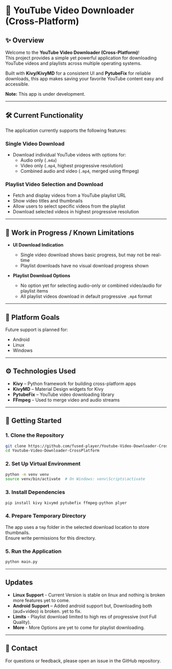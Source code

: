 # 🚀 YouTube Video Downloader (Cross-Platform)

## ✨ Overview

Welcome to the **YouTube Video Downloader (Cross-Platform)**!  
This project provides a simple yet powerful application for downloading YouTube videos and playlists across multiple operating systems.

Built with **Kivy/KivyMD** for a consistent UI and **PytubeFix** for reliable downloads, this app makes saving your favorite YouTube content easy and accessible.

**Note:** This app is under development.

---

## 🛠️ Current Functionality

The application currently supports the following features:

### Single Video Download

- Download individual YouTube videos with options for:
  - Audio only (`.m4a`)
  - Video only (`.mp4`, highest progressive resolution)
  - Combined audio and video (`.mp4`, merged using ffmpeg)

### Playlist Video Selection and Download

- Fetch and display videos from a YouTube playlist URL
- Show video titles and thumbnails
- Allow users to select specific videos from the playlist
- Download selected videos in highest progressive resolution

---

## 🚧 Work in Progress / Known Limitations

- **UI Download Indication**
  - Single video download shows basic progress, but may not be real-time
  - Playlist downloads have no visual download progress shown

- **Playlist Download Options**
  - No option yet for selecting audio-only or combined video/audio for playlist items
  - All playlist videos download in default progressive `.mp4` format

---

## 🎯 Platform Goals

Future support is planned for:

- Android
- Linux
- Windows

---

## ⚙️ Technologies Used

- **Kivy** – Python framework for building cross-platform apps
- **KivyMD** – Material Design widgets for Kivy
- **PytubeFix** – YouTube video downloading library
- **FFmpeg** – Used to merge video and audio streams

---

## 🚀 Getting Started 

### 1. Clone the Repository

```bash
git clone https://github.com/fused-player/Youtube-Video-Downloader-CrossPlatform.git
cd Youtube-Video-Downloader-CrossPlatform
```

### 2. Set Up Virtual Environment

```bash
python -m venv venv
source venv/bin/activate  # On Windows: venv\Scripts\activate
```

### 3. Install Dependencies

```bash
pip install kivy kivymd pytubefix ffmpeg-python plyer 
```



### 4. Prepare Temporary Directory

The app uses a `tmp` folder in the selected download location to store thumbnails.  
Ensure write permissions for this directory.

### 5. Run the Application

```bash
python main.py
```
---
## Updates
- **Linux Support** - Current Version is stable on linux and nothing is broken more features yet to come.
- **Android Support** – Added android support but, Downloading both (aud+video) is broken. yet to fix.
- **Limits** - Playlist download limited to high res of progressive (not Full Quality).
- **More** - More Options are yet to come for playlist downloading.
---

## 📧 Contact

For questions or feedback, please open an issue in the GitHub repository.
